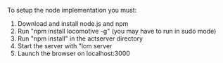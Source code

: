 To setup the node implementation you must:
1) Download and install node.js and npm
2) Run "npm install locomotive -g" (you may have to run in sudo mode)
3) Run "npm install" in the actserver directory
4) Start the server with "lcm server
5) Launch the browser on localhost:3000